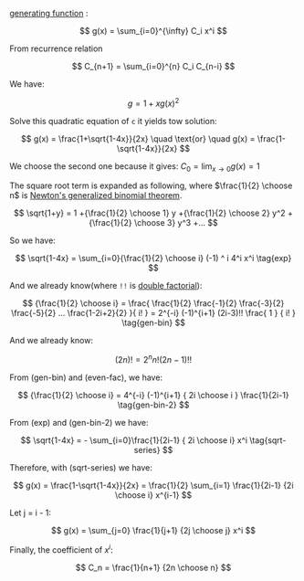 [generating function](https://en.wikipedia.org/wiki/Generating_function) :

$$
g(x) = \sum_{i=0}^{\infty} C_i x^i
$$

From recurrence relation

$$
C_{n+1} = \sum_{i=0}^{n} C_i C_{n-i}
$$

We have:

$$
g = 1 + x {g(x)}^2
$$


Solve this quadratic equation of `c` it yields tow solution:

$$
g(x) = \frac{1+\sqrt{1-4x}}{2x}
\quad
\text{or}
\quad
g(x) = \frac{1-\sqrt{1-4x}}{2x}
$$

We choose the second one because it gives: $C_0 = \lim_{x \to 0} g(x) = 1$

The square root term is expanded as following, where $\frac{1}{2} \choose n$ is [Newton's generalized binomial theorem](https://en.wikipedia.org/wiki/Binomial_theorem#Newton's_generalized_binomial_theorem).

$$
\sqrt{1+y} = 1
+{\frac{1}{2} \choose 1} y
+{\frac{1}{2} \choose 2} y^2
+{\frac{1}{2} \choose 3} y^3
+...
$$


So we have:

$$
\sqrt{1-4x} = \sum_{i=0}{\frac{1}{2} \choose i} (-1) ^ i 4^i x^i \tag{exp}
$$

And we already know(where `!!` is [double factorial](https://en.wikipedia.org/wiki/Double_factorial)):

$$
{\frac{1}{2} \choose i} =
\frac{
\frac{1}{2}
\frac{-1}{2}
\frac{-3}{2}
\frac{-5}{2}
...
\frac{1-2i+2}{2} }{ i! }
= 2^{-i}
(-1)^{i+1}
(2i-3)!!
\frac{ 1 } { i! }
\tag{gen-bin}
$$

And we already know:

$$
(2n)! = 2^n n! (2n-1)!!
\tag{even-fac}
$$

From (gen-bin) and (even-fac), we have:

$$
{\frac{1}{2} \choose i} = 4^{-i} (-1)^{i+1} { 2i \choose i } \frac{1}{2i-1}
\tag{gen-bin-2}
$$

From (exp) and (gen-bin-2) we have:

$$
\sqrt{1-4x}
= - \sum_{i=0}\frac{1}{2i-1} { 2i \choose i} x^i
\tag{sqrt-series}
$$


Therefore, with (sqrt-series) we have:


$$
g(x) = \frac{1-\sqrt{1-4x}}{2x} = \frac{1}{2} \sum_{i=1} \frac{1}{2i-1} {2i \choose i} x^{i-1}
$$

Let j = i - 1:

$$
g(x) = \sum_{j=0} \frac{1}{j+1} {2j \choose j} x^i
$$

Finally, the coefficient of $x^i$:

$$
C_n = \frac{1}{n+1} {2n \choose n}
$$
